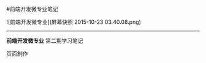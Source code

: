 #前端开发微专业笔记

![前端开发微专业](屏幕快照 2015-10-23 03.40.08.png)


---

**前端开发微专业** 第二期学习笔记


<a name = "Page">页面制作 

